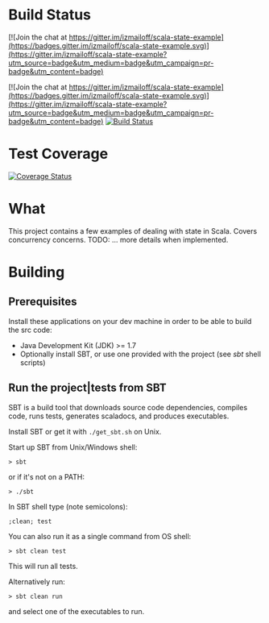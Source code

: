 # Build Status

[![Join the chat at https://gitter.im/izmailoff/scala-state-example](https://badges.gitter.im/izmailoff/scala-state-example.svg)](https://gitter.im/izmailoff/scala-state-example?utm_source=badge&utm_medium=badge&utm_campaign=pr-badge&utm_content=badge)

[![Join the chat at https://gitter.im/izmailoff/scala-state-example](https://badges.gitter.im/izmailoff/scala-state-example.svg)](https://gitter.im/izmailoff/scala-state-example?utm_source=badge&utm_medium=badge&utm_campaign=pr-badge&utm_content=badge)
[![Build Status](https://travis-ci.org/izmailoff/scala-state-example.png?branch=master)](https://travis-ci.org/izmailoff/scala-state-example)

# Test Coverage
[![Coverage Status](https://coveralls.io/repos/izmailoff/scala-state-example/badge.svg?branch=master)](https://coveralls.io/r/izmailoff/scala-state-example?branch=master)
	
# What
This project contains a few examples of dealing with state in Scala. Covers concurrency concerns.
TODO: ... more details when implemented.

# Building

## Prerequisites
Install these applications on your dev machine in order to be able to build the src code:

 * Java Development Kit (JDK) >= 1.7
 * Optionally install SBT, or use one provided with the project (see *sbt* shell scripts)

## Run the project|tests from SBT
SBT is a build tool that downloads source code dependencies, compiles code, runs tests,
generates scaladocs, and produces executables.

Install SBT or get it with `./get_sbt.sh` on Unix.

Start up SBT from Unix/Windows shell:

    > sbt

or if it's not on a PATH:

    > ./sbt

In SBT shell type (note semicolons):

    ;clean; test

You can also run it as a single command from OS shell:

    > sbt clean test

This will run all tests.

Alternatively run:

    > sbt clean run
	
and select one of the executables to run.
    
